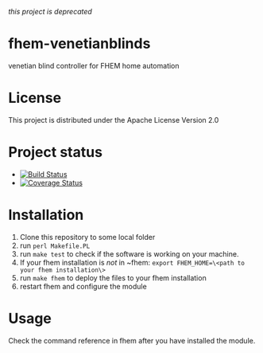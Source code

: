 *this project is deprecated*

# fhem-venetianblinds
venetian blind controller for FHEM home automation


# License
This project is distributed under the Apache License Version 2.0

# Project status
* [![Build Status](https://travis-ci.org/ChristianKuehnel/fhem-venetianblinds.svg?branch=master)](https://travis-ci.org/ChristianKuehnel/fhem-venetianblinds)
* [![Coverage Status](https://coveralls.io/repos/github/ChristianKuehnel/fhem-venetianblinds/badge.svg?branch=master)](https://coveralls.io/github/ChristianKuehnel/fhem-venetianblinds?branch=master)


# Installation
1. Clone this repository to some local folder
2. run ```perl Makefile.PL```
3. run ```make test``` to check if the software is working on your machine.
4. If your fhem installation is *not* in ~fhem: ```export FHEM_HOME=\<path to your fhem installation\>```
5. run ```make fhem``` to deploy the files to your fhem installation
6. restart fhem and configure the module

# Usage
Check the command reference in fhem after you have installed the module.
